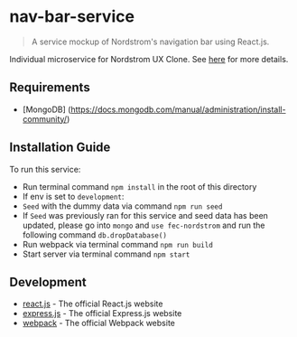# nav-bar-service
> A service mockup of Nordstrom's navigation bar using React.js.

Individual microservice for Nordstrom UX Clone. See [here](https://github.com/tormund-and-big-lady/Nordstrom-Morgan-proxy) for more details.

## Requirements
* [MongoDB] (https://docs.mongodb.com/manual/administration/install-community/)

## Installation Guide

To run this service:
- Run terminal command `npm install` in the root of this directory
- If env is set to `development`:
 - `Seed` with the dummy data via command `npm run seed`
 - If `Seed` was previously ran for this service and seed data has been updated, please go into `mongo` and `use fec-nordstrom` and run the following command `db.dropDatabase()`
- Run webpack via terminal command `npm run build`
- Start server via terminal command `npm start`

## Development

* [react.js](https://www.npmjs.com/package/react) - The official React.js website
* [express.js](https://www.npmjs.com/package/express) - The official Express.js website
* [webpack](https://www.npmjs.com/package/webpack) - The official Webpack website

